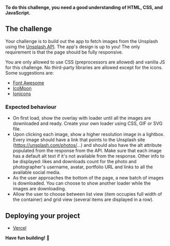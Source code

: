 **To do this challenge, you need a good understanding of HTML, CSS, and JavaScript.**

## The challenge

Your challenge is to build out the app to fetch images from the Unsplash using the [Unsplash API](https://unsplash.com/documentation). The app's design is up to you! The only requirement is that the page should be fully responsive.

You are only allowed to use CSS (preprocessors are allowed) and vanilla JS for this challenge. No third-party libraries are allowed except for the icons. Some suggestions are:

- [Font Awesome](https://fontawesome.com)
- [IcoMoon](https://icomoon.io)
- [Ionicons](https://ionicons.com)

### Expected behaviour

- On first load, show the overlay with loader until all the images are downloaded and ready. Create your own loader using CSS, GIF or SVG file.
- Upon clicking each image, show a higher resolution image in a lightbox. Every image should have a link that points to the Unsplash site (https://unsplash.com/photos/...) and should also have the alt attribute populated from the response from the API. Make sure that each image has a default alt text if it's not available from the response. Other info to be displayed: likes and downloads count for the photo and photographer's username, avatar, portfolio URL and links to all the available social media.
- As the user approaches the bottom of the page, a new batch of images is downloaded. You can choose to show another loader while the images are downloading.
- Allow the user to choose between list view (item occupies full width of the container) and grid view (several items are displayed in a row).

## Deploying your project

- [Vercel](https://vercel.com/)

**Have fun building!** 🚀
